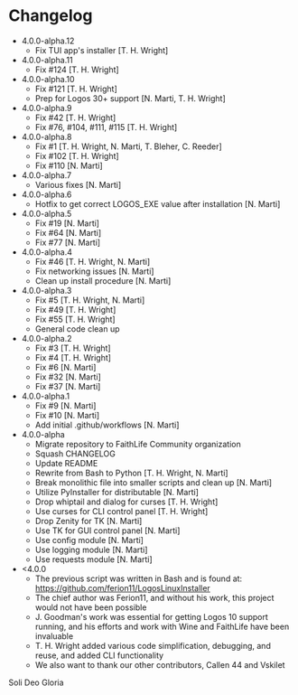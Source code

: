 # Changelog

- 4.0.0-alpha.12
	- Fix TUI app's installer [T. H. Wright]
- 4.0.0-alpha.11
	- Fix #124 [T. H. Wright]
- 4.0.0-alpha.10
	- Fix #121 [T. H. Wright]
	- Prep for Logos 30+ support [N. Marti, T. H. Wright]
- 4.0.0-alpha.9
	- Fix #42 [T. H. Wright]
	- Fix #76, #104, #111, #115 [T. H. Wright]
- 4.0.0-alpha.8
	- Fix #1 [T. H. Wright, N. Marti, T. Bleher, C. Reeder]
	- Fix #102 [T. H. Wright]
	- Fix #110 [N. Marti]
- 4.0.0-alpha.7
	- Various fixes [N. Marti]
- 4.0.0-alpha.6
	- Hotfix to get correct LOGOS_EXE value after installation [N. Marti]
- 4.0.0-alpha.5
	- Fix #19 [N. Marti]
	- Fix #64 [N. Marti]
	- Fix #77 [N. Marti]
- 4.0.0-alpha.4
	- Fix #46 [T. H. Wright, N. Marti]
	- Fix networking issues [N. Marti]
	- Clean up install procedure [N. Marti]
- 4.0.0-alpha.3
	- Fix #5 [T. H. Wright, N. Marti]
	- Fix #49 [T. H. Wright]
	- Fix #55 [T. H. Wright]
	- General code clean up
- 4.0.0-alpha.2
	- Fix #3 [T. H. Wright]
	- Fix #4 [T. H. Wright]
	- Fix #6 [N. Marti]
	- Fix #32 [N. Marti]
	- Fix #37 [N. Marti]
- 4.0.0-alpha.1
	- Fix #9 [N. Marti]
 	- Fix #10 [N. Marti]
  	- Add initial .github/workflows [N. Marti]
- 4.0.0-alpha
	- Migrate repository to FaithLife Community organization
	- Squash CHANGELOG
	- Update README
	- Rewrite from Bash to Python [T. H. Wright, N. Marti]
	- Break monolithic file into smaller scripts and clean up [N. Marti]
	- Utilize PyInstaller for distributable [N. Marti]
	- Drop whiptail and dialog for curses [T. H. Wright]
	- Use curses for CLI control panel [T. H. Wright]
	- Drop Zenity for TK [N. Marti]
	- Use TK for GUI control panel [N. Marti]
	- Use config module [N. Marti]
	- Use logging module [N. Marti]
	- Use requests module [N. Marti]
- <4.0.0
	- The previous script was written in Bash and is found at: https://github.com/ferion11/LogosLinuxInstaller
	- The chief author was Ferion11, and without his work, this project would not have been possible
	- J. Goodman's work was essential for getting Logos 10 support running, and his efforts and work with Wine and FaithLife have been invaluable
	- T. H. Wright added various code simplification, debugging, and reuse, and added CLI functionality
	- We also want to thank our other contributors, Callen 44 and Vskilet

Soli Deo Gloria

